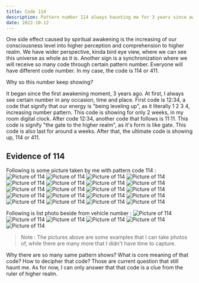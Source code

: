 ```yaml
---
title: Code 114
description: Pattern number 114 always haunting me for 3 years since awakening. What so?
date: 2022-10-12
---
```


One side effect caused by spiritual awakening is the increasing of our consciousness level into higher perception and comprehension to higher realm. We have wider perspective, kinda bird eye view, where we can see this universe as whole as it is. Another sign is a synchronization where we will receive so many code through certain pattern number. Everyone will have different code number. In my case, the code is 114 or 411.

Why so this number keep showing?

It began since the first awakening moment, 3 years ago. At first, I always see certain number in any occasion, time and place. First code is 12:34, a code that signify that our energy is "being leveling up", as it literally 1 2 3 4, increasing number pattern. This code is showing for only 2 weeks, in my room digital clock. After code 12:34, another code that follows is 11:11. This code is signify "the gate to the higher realm", as it's form is like gate. This code is also last for around a weeks. After that, the ultimate code is showing up, 114 or 411.

## Evidence of 114
Following is some picture taken by me with pattern code 114 :
![Picture of 114](/image/114/1-114.jpg "AB 1014 EX")
![Picture of 114](/image/114/2-114.jpg "AB 1411 LH")
![Picture of 114](/image/114/3-114.jpg "AB 1014 CP")
![Picture of 114](/image/114/6-114.jpg "AB 8114 AY")
![Picture of 114](/image/114/8-114.jpg "AB 1411 CE")
![Picture of 114](/image/114/9-114.jpg "AB 1140 VE")
![Picture of 114](/image/114/10-114.jpg "AB 1142 NV")
![Picture of 114](/image/114/11-114.jpg "AB 1014 BZ")
![Picture of 114](/image/114/12-114.jpg "AB 1147 OH")
![Picture of 114](/image/114/17-114.jpg "AB 1014 EY")
![Picture of 114](/image/114/18-114.jpg "AB 1114 YY")
![Picture of 114](/image/114/20-114.jpg "AB 1414 QQ")
![Picture of 114](/image/114/4-114.jpg "D 1141 AIG")
![Picture of 114](/image/114/13-114.jpg "D 1148 ADA")
![Picture of 114](/image/114/14-114.jpg "B 1141 SLQ")
![Picture of 114](/image/114/16-114.jpg "B 4011 SXV")
![Picture of 114](/image/114/25-114.jpg "B 2411 SIM")
![Picture of 114](/image/114/26-114.jpg "F 1141 AAF")
![Picture of 114](/image/114/27-114.jpg "F 1014 EV")
![Picture of 114](/image/114/29-114.jpg "KT 8411 MG")

Following is list photo beside from vehicle number :
![Picture of 114](/image/114/7-114.jpg "Sheet table of pipe tally")
![Picture of 114](/image/114/15-114.jpg "Parking place with code B1|14")
![Picture of 114](/image/114/19-114.jpg "A bus with body code TKN 114")
![Picture of 114](/image/114/21-114.jpg "Clock with time 11:41")
![Picture of 114](/image/114/28-114.jpg "Clock with time 10:14")
![Picture of 114](/image/114/24-114.jpg "Taxi with code DR 4115")

> Note : The pictures above are some examples that I can take photos of, while there are many more that I didn't have time to capture.

Why there are so many same pattern shows? What is core meaning of that code? How to decipher that code? Those are current question that still haunt me. As for now, I can only answer that that code is a clue from the ruler of higher realm.